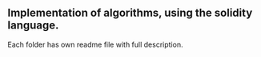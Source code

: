 ## Implementation of algorithms, using the solidity language.

Each folder has own readme file with full description.

